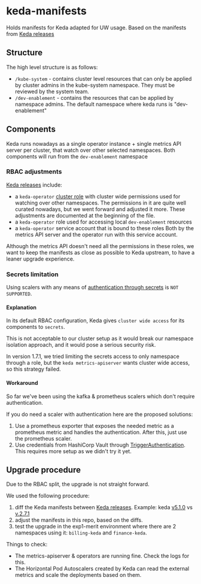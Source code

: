 # keda-manifests
Holds manifests for Keda adapted for UW usage.
Based on the manifests from [Keda releases](https://github.com/kedacore/keda/releases)

## Structure
The high level structure is as follows:
- `/kube-system` - contains cluster level resources that can only be applied by cluster admins in the kube-system namespace. They must be reviewed by the system team.
- `/dev-enablement` - contains the resources that can be applied by namespace admins. The default namespace where keda runs is "dev-enablement"

## Components
Keda runs nowadays as a single operator instance + single metrics API server per cluster, that watch over other selected namespaces.
Both components will run from the `dev-enablement` namespace

### RBAC adjustments 
[Keda releases](https://github.com/kedacore/keda/releases) include:
- a `keda-operator` [cluster role](kube-system/rbac/operator-role.yaml) with cluster wide permissions used for watching over other namespaces. 
  The permissions in it are quite well curated nowadays, but we went forward and adjusted it more. These adjustments are documented at the beginning of the file.  
- a `keda-operator` role used for accessing local `dev-enablement` resources
- a `keda-operator` service account that is bound to these roles
Both by the metrics API server and the operator run with this service account.

Although the metrics API doesn't need all the permissions in these roles, we want to keep the manifests as close as possible to Keda upstream, to have a leaner upgrade experience.

### Secrets limitation
Using scalers with any means of [authentication through secrets](https://keda.sh/docs/2.7/concepts/authentication/) is `NOT SUPPORTED`. 

#### Explanation
In its default RBAC configuration, Keda gives `cluster wide access` for its components to `secrets`. 

This is not acceptable to our cluster setup as it would break our namespace isolation approach, and it would pose a serious security risk.

In version 1.7.1, we tried limiting the secrets access to only namespace through a role, but the `keda metrics-apiserver` wants cluster wide access, so this strategy failed.

#### Workaround
So far we've been using the kafka & prometheus scalers which don't require authentication.

If you do need a scaler with authentication here are the proposed solutions:
1. Use a prometheus exporter that exposes the needed metric as a prometheus metric and handles the authentication. After this, just use the prometheus scaler.
2. Use credentials from HashiCorp Vault through [TriggerAuthentication](https://keda.sh/docs/2.7/concepts/authentication/#re-use-credentials-and-delegate-auth-with-triggerauthentication). This requires more setup as we didn't try it yet.

## Upgrade procedure
Due to the RBAC split, the upgrade is not straight forward.

We used the following procedure:
1. diff the Keda manifests between [Keda releases](https://github.com/kedacore/keda/releases). Example: keda [v5.1.0](https://github.com/kedacore/keda/releases/download/v2.5.0/keda-2.5.0.yaml) vs [v.2.7.1](https://github.com/kedacore/keda/releases/download/v2.7.1/keda-2.7.1.yaml)
2. adjust the manifests in this repo, based on the diffs.
3. test the upgrade in the exp1-merit environment where there are 2 namespaces using it: `billing-keda` and `finance-keda`. 

Things to check:
- The metrics-apiserver & operators are running fine. Check the logs for this.
- The Horizontal Pod Autoscalers created by Keda can read the external metrics and scale the deployments based on them.

